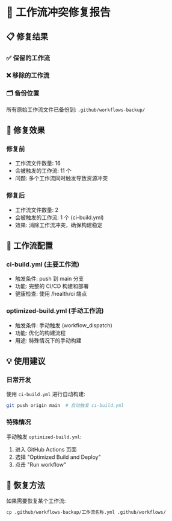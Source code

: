 # 🔧 工作流冲突修复报告

## 📋 修复结果

### ✅ 保留的工作流


### ❌ 移除的工作流


### 🗂️ 备份位置
所有原始工作流文件已备份到: `.github/workflows-backup/`

## 🎯 修复效果

### 修复前
- 工作流文件数量: 16
- 会被触发的工作流: 11 个
- 问题: 多个工作流同时触发导致资源冲突

### 修复后
- 工作流文件数量: 2
- 会被触发的工作流: 1 个 (ci-build.yml)
- 效果: 消除工作流冲突，确保构建稳定

## 🚀 工作流配置

### ci-build.yml (主要工作流)
- 触发条件: push 到 main 分支
- 功能: 完整的 CI/CD 构建和部署
- 健康检查: 使用 /health/ci 端点

### optimized-build.yml (手动工作流)
- 触发条件: 手动触发 (workflow_dispatch)
- 功能: 优化的构建流程
- 用途: 特殊情况下的手动构建

## 💡 使用建议

### 日常开发
使用 `ci-build.yml` 进行自动构建:
```bash
git push origin main  # 自动触发 ci-build.yml
```

### 特殊情况
手动触发 `optimized-build.yml`:
1. 进入 GitHub Actions 页面
2. 选择 "Optimized Build and Deploy"
3. 点击 "Run workflow"

## 🔄 恢复方法

如果需要恢复某个工作流:
```bash
cp .github/workflows-backup/工作流名称.yml .github/workflows/
```

